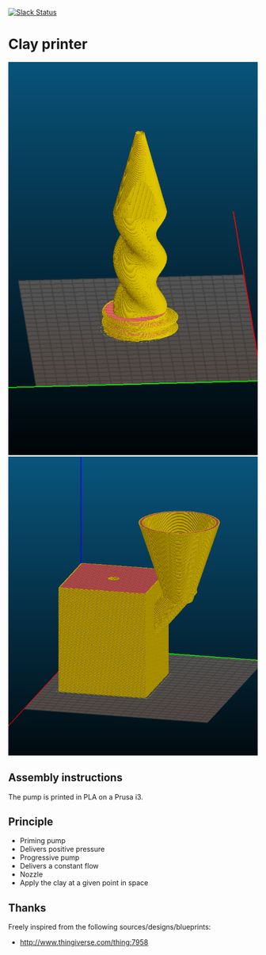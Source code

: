 
[![Slack Status](https://accret.io/badge.svg)](https://accret.io)

# Clay printer

![Loader](screenshots/nozzle.png)
![Loader](screenshots/loader.png)
## Assembly instructions

The pump is printed in PLA on a Prusa i3.

## Principle

* Priming pump
 * Delivers positive pressure
* Progressive pump
 * Delivers a constant flow
* Nozzle
 * Apply the clay at a given point in space

## Thanks 

Freely inspired from the following sources/designs/blueprints:

* http://www.thingiverse.com/thing:7958



